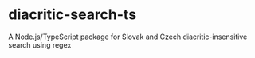 # diacritic-search-ts
A Node.js/TypeScript package for Slovak and Czech diacritic-insensitive search using regex
